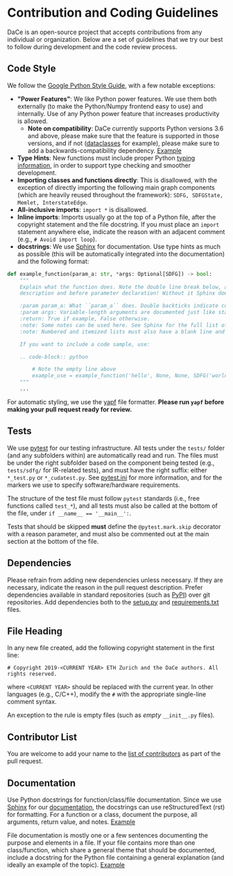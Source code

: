 # Contribution and Coding Guidelines

DaCe is an open-source project that accepts contributions from any individual or
organization. Below are a set of guidelines that we try our best to follow during
development and the code review process.

## Code Style

We follow the [Google Python Style Guide](https://google.github.io/styleguide/pyguide.html), with a few notable exceptions:

* **"Power Features"**: We like Python power features. We use them both externally (to make the Python/Numpy frontend easy to use) and internally. Use of any Python power feature that increases productivity is allowed. 
    * **Note on compatibility**: DaCe currently supports Python versions 3.6 and above, please make sure that the feature is supported in those versions, and if not ([dataclasses](https://docs.python.org/3/library/dataclasses.html) for example), please make sure to add a backwards-compatibility dependency. [Example](https://github.com/spcl/dace/blob/205d7c911a74e507d2fcbcc4b6cb5819b026648a/setup.py#L71)
* **Type Hints**: New functions must include proper Python [typing information](https://docs.python.org/3/library/typing.html), in order to support type checking and smoother development.
* **Importing classes and functions directly**: This is disallowed, with the exception of directly importing the following main graph components (which are heavily reused throughout the framework): `SDFG, SDFGState, Memlet, InterstateEdge`.
* **All-inclusive imports**: `import *` is disallowed.
* **Inline imports**: Imports usually go at the top of a Python file, after the copyright statement and the file docstring. If you must place an `import` statement anywhere else, indicate the reason with an adjacent comment (e.g., `# Avoid import loop`).
* **docstrings**: We use [Sphinx](https://www.sphinx-doc.org/) for documentation. Use type hints as much as possible (this will be automatically integrated into the documentation) and the following format:

```python
def example_function(param_a: str, *args: Optional[SDFG]) -> bool:
    """
    Explain what the function does. Note the double line break below, after
    description and before parameter declaration! Without it Sphinx does not work.

    :param param_a: What ``param_a`` does. Double backticks indicate code format in Sphinx.
    :param args: Variable-length arguments are documented just like standard parameters.
    :return: True if example, False otherwise.
    :note: Some notes can be used here. See Sphinx for the full list of available annotations.
    :note: Numbered and itemized lists must also have a blank line and must be indented.

    If you want to include a code sample, use:

    .. code-block:: python

        # Note the empty line above
        example_use = example_function('hello', None, None, SDFG('world'))
    """
    ...
```


For automatic styling, we use the [yapf](https://github.com/google/yapf) file formatter.
**Please run `yapf` before making your pull request ready for review.**

## Tests

We use [pytest](https://www.pytest.org/) for our testing infrastructure. All tests under the `tests/` folder 
(and any subfolders within) are automatically read and run. The files must be under the right subfolder
based on the component being tested (e.g., `tests/sdfg/` for IR-related tests), and must have the right
suffix: either `*_test.py` or `*_cudatest.py`. See [pytest.ini](https://github.com/spcl/dace/blob/master/pytest.ini)
for more information, and for the markers we use to specify software/hardware requirements.

The structure of the test file must follow `pytest` standards (i.e., free functions called `test_*`), and
all tests must also be called at the bottom of the file, under `if __name__ == '__main__':`.

Tests that should be skipped **must** define the `@pytest.mark.skip` decorator with a reason parameter,
and must also be commented out at the main section at the bottom of the file.

## Dependencies

Please refrain from adding new dependencies unless necessary. If they are necessary,
indicate the reason in the pull request description. Prefer dependencies
available in standard repositories (such as [PyPI](https://pypi.org/)) over git
repositories. Add dependencies both to the [setup.py](setup.py) and [requirements.txt](requirements.txt) files.

## File Heading

In any new file created, add the following copyright statement in the first line:
```
# Copyright 2019-<CURRENT YEAR> ETH Zurich and the DaCe authors. All rights reserved.
```
where `<CURRENT YEAR>` should be replaced with the current year.
In other languages (e.g., C/C++), modify the `#` with the appropriate single-line
comment syntax.

An exception to the rule is empty files (such as _empty_ `__init__.py` files).

## Contributor List

You are welcome to add your name to the [list of contributors](AUTHORS) as part
of the pull request.

## Documentation

Use Python docstrings for function/class/file documentation. Since we use [Sphinx](https://www.sphinx-doc.org/) for our [documentation](https://spcldace.readthedocs.io/), the docstrings can use reStructuredText (rst) for formatting. For a function or a class, document the purpose, all arguments, return value, and notes. [Example](https://github.com/spcl/dace/blob/205d7c911a74e507d2fcbcc4b6cb5819b026648a/dace/dtypes.py#L1146-L1156)

File documentation is mostly one or a few sentences documenting the purpose and elements
in a file. If your file contains more than one class/function, which share a general theme that should be documented, include a docstring for the Python file containing a general explanation (and ideally an example of the topic). [Example](dace/codegen/control_flow.py)

